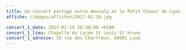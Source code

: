 ```yaml
---
title: Un concert partagé entre Amusaly et le Petit Choeur de Lyon
affiche: /images/affiches/2017-02-10.jpg

concert_1_date: 2017-02-10 20:30:00 +0100
concert_1_lieu: Chapelle du Lycée St Louis St bruno
concert_1_adresse: 16 rue des Chartreux, 69001 Lyon
---
```



